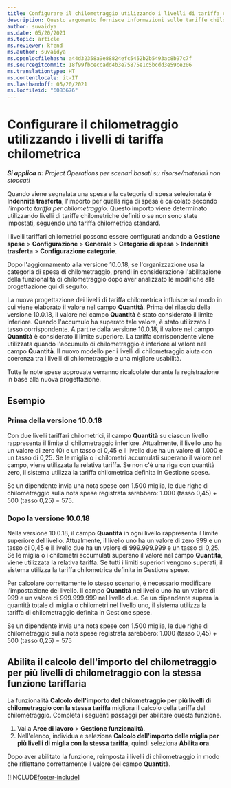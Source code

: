 ```yaml
---
title: Configurare il chilometraggio utilizzando i livelli di tariffa chilometrica
description: Questo argomento fornisce informazioni sulle tariffe chilometriche e sui livelli tariffari chilometrici.
author: suvaidya
ms.date: 05/20/2021
ms.topic: article
ms.reviewer: kfend
ms.author: suvaidya
ms.openlocfilehash: a44d32358a9e88824efc5452b2b5493ac8b97c7f
ms.sourcegitcommit: 18f99fbceccadd4b3e75875e1c5bcdd3e59ce206
ms.translationtype: HT
ms.contentlocale: it-IT
ms.lasthandoff: 05/20/2021
ms.locfileid: "6083676"
---
```

# <a name="set-up-mileage-using-mileage-rate-tiers"></a>Configurare il chilometraggio utilizzando i livelli di tariffa chilometrica

_**Si applica a:** Project Operations per scenari basati su risorse/materiali non stoccati_

Quando viene segnalata una spesa e la categoria di spesa selezionata è **Indennità trasferta**, l'importo per quella riga di spesa è calcolato secondo l'importo *tariffa per chilometraggio*. Questo importo viene determinato utilizzando livelli di tariffe chilometriche definiti o se non sono state impostati, seguendo una tariffa chilometrica standard. 

I livelli tariffari chilometrici possono essere configurati andando a **Gestione spese** > **Configurazione** > **Generale** > **Categorie di spesa** > **Indennità trasferta** > **Configurazione categorie**.

Dopo l'aggiornamento alla versione 10.0.18, se l'organizzazione usa la categoria di spesa di chilometraggio, prendi in considerazione l'abilitazione della funzionalità di chilometraggio dopo aver analizzato le modifiche alla progettazione qui di seguito. 

La nuova progettazione dei livelli di tariffa chilometrica influisce sul modo in cui viene elaborato il valore nel campo **Quantità**. Prima del rilascio della versione 10.0.18, il valore nel campo **Quantità** è stato considerato il limite inferiore. Quando l'accumulo ha superato tale valore, è stato utilizzato il tasso corrispondente.  A partire dalla versione 10.0.18, il valore nel campo **Quantità** è considerato il limite superiore. La tariffa corrispondente viene utilizzata quando l'accumulo di chilometraggio è inferiore al valore nel campo **Quantità**.  Il nuovo modello per i livelli di chilometraggio aiuta con coerenza tra i livelli di chilometraggio e una migliore usabilità.   

Tutte le note spese approvate verranno ricalcolate durante la registrazione in base alla nuova progettazione.

## <a name="example"></a>Esempio
 
### <a name="before-version-10018"></a>Prima della versione 10.0.18
Con due livelli tariffari chilometrici, il campo **Quantità** su ciascun livello rappresenta il limite di chilometraggio inferiore. Attualmente, il livello uno ha un valore di zero (0) e un tasso di 0,45 e il livello due ha un valore di 1.000 e un tasso di 0,25. Se le miglia o i chilometri accumulati superano il valore nel campo, viene utilizzata la relativa tariffa. Se non c'è una riga con quantità zero, il sistema utilizza la tariffa chilometrica definita in Gestione spese. 
 
Se un dipendente invia una nota spese con 1.500 miglia, le due righe di chilometraggio sulla nota spese registrata sarebbero: 1.000 (tasso 0,45) + 500 (tasso 0,25) = 575.

### <a name="after-version-10018"></a>Dopo la versione 10.0.18
Nella versione 10.0.18, il campo **Quantità** in ogni livello rappresenta il limite superiore del livello. Attualmente, il livello uno ha un valore di zero 999 e un tasso di 0,45 e il livello due ha un valore di 999.999.999 e un tasso di 0,25. Se le miglia o i chilometri accumulati superano il valore nel campo **Quantità**, viene utilizzata la relativa tariffa. Se tutti i limiti superiori vengono superati, il sistema utilizza la tariffa chilometrica definita in Gestione spese. 
 
Per calcolare correttamente lo stesso scenario, è necessario modificare l'impostazione del livello. Il campo **Quantità** nel livello uno ha un valore di 999 e un valore di 999.999.999 nel livello due. Se un dipendente supera la quantità totale di miglia o chilometri nel livello uno, il sistema utilizza la tariffa di chilometraggio definita in Gestione spese. 
  
Se un dipendente invia una nota spese con 1.500 miglia, le due righe di chilometraggio sulla nota spese registrata sarebbero: 1.000 (tasso 0,45) + 500 (tasso 0,25) = 575

## <a name="enable-the-mileage-amount-calculation-for-multiple-mileage-tiers-with-same-rate-feature"></a>Abilita il calcolo dell'importo del chilometraggio per più livelli di chilometraggio con la stessa funzione tariffaria

La funzionalità **Calcolo dell'importo del chilometraggio per più livelli di chilometraggio con la stessa tariffa** migliora il calcolo della tariffa del chilometraggio. Completa i seguenti passaggi per abilitare questa funzione.

1. Vai a **Aree di lavoro** > **Gestione funzionalità**. 
2. Nell'elenco, individua e seleziona **Calcolo dell'importo delle miglia per più livelli di miglia con la stessa tariffa**, quindi seleziona **Abilita ora**.

Dopo aver abilitato la funzione, reimposta i livelli di chilometraggio in modo che riflettano correttamente il valore del campo **Quantità**. 


[!INCLUDE[footer-include](../includes/footer-banner.md)]
